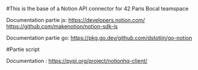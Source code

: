 #This is the base of a Notion API connector for 42 Paris Bocal teamspace

Documentation partie js:
https://developers.notion.com/
https://github.com/makenotion/notion-sdk-js

Documentation partie go:
https://pkg.go.dev/github.com/dstotijn/go-notion

#Partie script

Documentation :
https://pypi.org/project/notionhq-client/